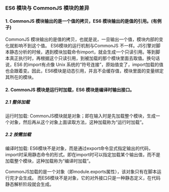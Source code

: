 ### ES6 模块与 CommonJS 模块的差异

#### 1. CommonJS 模块输出的是一个值的拷贝，ES6 模块输出的是值的引用。(有例子)

CommonJS 模块输出的是值的拷贝，也就是说，一旦输出一个值，模块内部的变化就影响不到这个值。
ES6模块的运行机制与CommonJS 不一样。JS引擎对脚本静态分析的时候，遇到模块加载命令import，就会生成一个只读引用。等到脚本真正执行时，再根据这个只读引用，到被加载的那个模块里面去取值。换句话说，ES6 的import有点像 Unix 系统的“符号连接”，原始值变了，import加载的值也会跟着变。因此，ES6模块是动态引用，并且不会缓存值，模块里面的变量绑定其所在的模块。

#### 2. CommonJS 模块是运行时加载，ES6 模块是编译时输出接口。

##### 2.1 整体加载
运行时加载: CommonJS模块就是对象；即在输入时是先加载整个模块，生成一个对象，然后再从这个对象上面读取方法，这种加载称为“运行时加载”。


##### 2.2 按需加载
编译时加载: ES6模块不是对象，而是通过export命令显式指定输出的代码，import时采用静态命令的形式。即在import时可以指定加载某个输出值，而不是加载整个模块，这种加载称为“编译时加载”。


CommonJS加载的是一个对象（即module.exports属性），该对象只有在脚本运行完才会生成。
而ES6模块不是对象，它的对外接口只是一种静态定义，在代码静态解析阶段就会生成。
